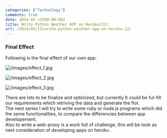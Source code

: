 ```yaml
---
categories: ["Technology"]
comments: true
date: 2014-05-13T00:00:00Z
title: Write Python Weather APP on Heroku(12)
url: /2014/05/13/write-python-weather-app-on-heroku-12/
---
```


### Final Effect
Following is the final effect of our own app:    

![/images/effect_1.jpg](/images/effect_1.jpg)    


![/images/effect_2.jpg](/images/effect_2.jpg)    


![/images/effect_3.jpg](/images/effect_3.jpg)    

There are lots to be finalize and optimized, but currently It could be ful-fill our requirements which retriving the data and generate the flot.     
The next series I will try to write some ruby or node.js programs which did the same functionalities, to compare the differencies between app developement.     
Also to write a web-proxy is a work full of challenge, this will be took as next consideration of developing apps on heroku .     
